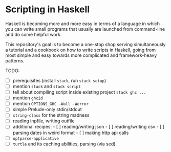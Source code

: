 # Scripting in Haskell

Haskell is becoming more and more easy in terms of a language in which
you can write small programs that usually are launched from
command-line and do some helpful work.

This repository's goal is to become a one-stop shop serving
simultaneously a tutorial and a cookbook on how to write scripts in
Haskell, going from most simple and easy towards more complicated and
framework-heavy patterns.

TODO:

- [ ] prerequisites (install `stack`, run `stack setup`)
- [ ] mention `stack` and `stack script`
- [ ] tell about compiling script inside existing project `stack ghc ...`
- [ ] mention `ghcid`
- [ ] mention `OPTIONS_GHC -Wall -Werror`
- [ ] simple Prelude-only stdin/stdout
- [ ] `string-class` for the string madness
- [ ] reading inpfile, writing outfile
- [ ] additional recipes:
      - [ ] reading/writing json
      - [ ] reading/writing csv
      - [ ] parsing dates in weird format
      - [ ] making http api calls
- [ ] `optparse-applicative`
- [ ] `turtle` and its caching abilities, parsing (via sed)
